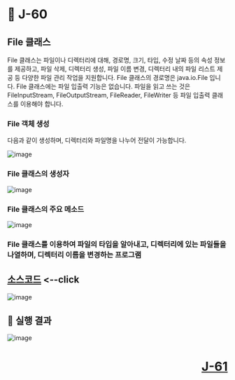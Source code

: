 # 📖 J-60

## File 클래스
<p>
  File 클래스는 파일이나 디렉터리에 대해, 경로명, 크기, 타입, 수정 날짜 등의 속성 정보를 제공하고, 파일 삭제, 디렉터리 생성, 파일 이름 변경, 디렉터리 내의 파일 리스트 제공 등 다양한 파일 관리 작업을 지원합니다.
  File 클래스의 경로명은 java.io.File 입니다.
  File 클래스에는 파일 입출력 기능은 없습니다. 
  파일을 읽고 쓰는 것은 FileInputStream, FileOutputStream, FileReader, FileWriter 등 파일 입출력 클래스를 이용해야 합니다.
</p>

### File 객체 생성
<p>
  다음과 같이 생성하며, 디렉터리와 파일명을 나누어 전달이 가능합니다.
</p>

![image](https://github.com/user-attachments/assets/989fcec5-aed5-4118-8452-173846c303c9)

### File 클래스의 생성자

![image](https://github.com/user-attachments/assets/60d5bc74-1eeb-4cce-9c0d-4365f9242983)

### File 클래스의 주요 메소드

![image](https://github.com/user-attachments/assets/aaee4908-1388-4a83-8f69-8909c97c833c)

### File 클래스를 이용하여 파일의 타입을 알아내고, 디렉터리에 있는 파일들을 나열하며, 디렉터리 이름을 변경하는 프로그램

[소스코드](./FileEx.java) <--click
---

![image](https://github.com/user-attachments/assets/28f3de5e-3eeb-4840-bbd5-e9dc8a9ff880)

📘 실행 결과
---

![image](https://github.com/user-attachments/assets/26741f9a-f16e-465f-8942-8a5b38a56eec)

# <p align="right">[J-61](./J_61.md)</p>
